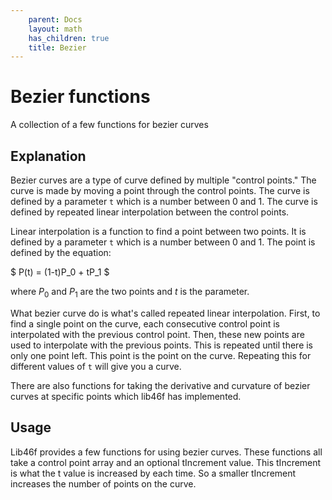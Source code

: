 ```yaml
---
    parent: Docs
    layout: math
    has_children: true
    title: Bezier
---
```

# Bezier functions
A collection of a few functions for bezier curves

## Explanation
Bezier curves are a type of curve defined by multiple "control points." The curve is made by moving a point through the control points. The curve is defined by a parameter `t` which is a number between 0 and 1. The curve is defined by repeated linear interpolation between the control points.

Linear interpolation is a function to find a point between two points. It is defined by a parameter `t` which is a number between 0 and 1. The point is defined by the equation:

$ P(t) = (1-t)P_0 + tP_1 $

where $P_0$ and $P_1$ are the two points and $t$ is the parameter.

What bezier curve do is what's called repeated linear interpolation. First, to find a single point on the curve, each consecutive control point is interpolated with the previous control point. Then, these new points are used to interpolate with the previous points. This is repeated until there is only one point left. This point is the point on the curve. Repeating this for different values of `t` will give you a curve.

There are also functions for taking the derivative and curvature of bezier curves at specific points which lib46f has implemented. 

## Usage
Lib46f provides a few functions for using bezier curves. These functions all take a control point array and an optional tIncrement value. This tIncrement is what the t value is increased by each time. So a smaller tIncrement increases the number of points on the curve. 